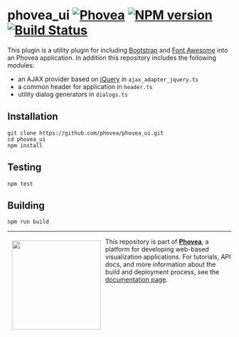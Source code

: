 phovea_ui [![Phovea][phovea-image]][phovea-url] [![NPM version][npm-image]][npm-url] [![Build Status][circleci-image]][circleci-url]
=====================

This plugin is a utility plugin for including [Bootstrap](http://getbootstrap.com/) and [Font Awesome](http://fontawesome.io) into an Phovea application. In addition this repository includes the following modules:
 
 * an AJAX provider based on [jQuery](http://jquery.com/) in `ajax_adapter_jquery.ts`
 * a common header for application in `header.ts`
 * utility dialog generators in `dialogs.ts`

Installation
------------

```
git clone https://github.com/phovea/phovea_ui.git
cd phovea_ui
npm install
```

Testing
-------

```
npm test
```

Building
--------

```
npm run build
```



***

<a href="https://caleydo.org"><img src="http://caleydo.org/assets/images/logos/caleydo.svg" align="left" width="200px" hspace="10" vspace="6"></a>
This repository is part of **[Phovea](http://phovea.caleydo.org/)**, a platform for developing web-based visualization applications. For tutorials, API docs, and more information about the build and deployment process, see the [documentation page](http://phovea.caleydo.org).


[phovea-image]: https://img.shields.io/badge/Phovea-Client%20Plugin-F47D20.svg
[phovea-url]: https://phovea.caleydo.org
[npm-image]: https://badge.fury.io/js/phovea_ui.svg
[npm-url]: https://npmjs.org/package/phovea_ui
[circleci-image]: https://circleci.com/gh/phovea/phovea_ui.svg?style=shield
[circleci-url]: https://circleci.com/gh/phovea/phovea_ui
